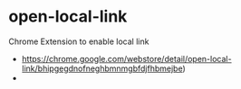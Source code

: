 # open-local-link
Chrome Extension to enable local link

* https://chrome.google.com/webstore/detail/open-local-link/bhipgegdnofneghbmnmgbfdjfhbmejbe)
* 
